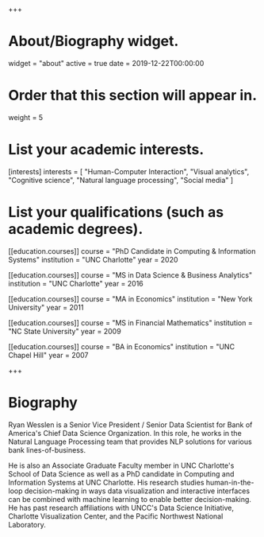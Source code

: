 +++
# About/Biography widget.
widget = "about"
active = true
date = 2019-12-22T00:00:00

# Order that this section will appear in.
weight = 5

# List your academic interests.
[interests]
  interests = [
    "Human-Computer Interaction",
    "Visual analytics",
    "Cognitive science",
    "Natural language processing",
    "Social media"
  ]

# List your qualifications (such as academic degrees).
[[education.courses]]
  course = "PhD Candidate in Computing & Information Systems"
  institution = "UNC Charlotte"
  year = 2020

[[education.courses]]
  course = "MS in Data Science & Business Analytics"
  institution = "UNC Charlotte"
  year = 2016
  
[[education.courses]]
  course = "MA in Economics"
  institution = "New York University"
  year = 2011
  
[[education.courses]]
  course = "MS in Financial Mathematics"
  institution = "NC State University"
  year = 2009

[[education.courses]]
  course = "BA in Economics"
  institution = "UNC Chapel Hill"
  year = 2007
 
+++

# Biography

Ryan Wesslen is a Senior Vice President / Senior Data Scientist for Bank of America's Chief Data Science Organization. In this role, he works in the Natural Language Processing team that provides NLP solutions for various bank lines-of-business. 

He is also an Associate Graduate Faculty member in UNC Charlotte's School of Data Science as well as a PhD candidate in Computing and Information Systems at UNC Charlotte. His research studies human-in-the-loop decision-making in ways data visualization and interactive interfaces can be combined with machine learning to enable better decision-making. He has past research affiliations with UNCC's Data Science Initiative, Charlotte Visualization Center, and the Pacific Northwest National Laboratory. 

